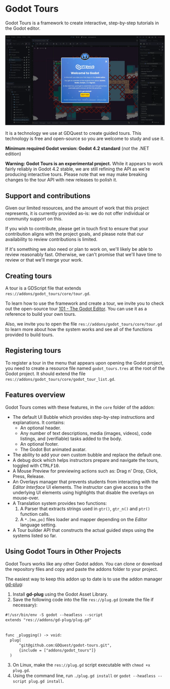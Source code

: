 # Godot Tours

Godot Tours is a framework to create interactive, step-by-step tutorials in the Godot editor.

![Screenshot of the Godot editor, showing the blue welcome window of a GOdot interactive tour](godot-tour-screenshot.webp)

It is a technology we use at GDQuest to create guided tours. This technology is free and open-source so you are welcome to study and use it.

**Minimum required Godot version: Godot 4.2 standard** (*not* the .NET edition)

**Warning: Godot Tours is an experimental project.** While it appears to work fairly reliably in Godot 4.2 stable, we are still refining the API as we're producing interactive tours. Please note that we may make breaking changes to the tour API with new releases to polish it.

## Support and contributions

Given our limited resources, and the amount of work that this project represents, it is currently provided as-is: we do not offer individual or community support on this.

If you wish to contribute, please get in touch first to ensure that your contribution aligns with the project goals, and please note that our availability to review contributions is limited.

If it's something we also need or plan to work on, we'll likely be able to review reasonably fast. Otherwise, we can't promise that we'll have time to review or that we'll merge your work. 

## Creating tours

A tour is a GDScript file that extends `res://addons/godot_tours/core/tour.gd`.

To learn how to use the framework and create a tour, we invite you to check out the open-source tour [101 - The Godot Editor](https://github.com/gdquest-demos/godot-tours-101-the-godot-editor). You can use it as a reference to build your own tours.

Also, we invite you to open the file `res://addons/godot_tours/core/tour.gd` to learn more about how the system works and see all of the functions provided to build tours.
## Registering tours

To register a tour in the menu that appears upon opening the Godot project, you need to create a resource file named `godot_tours.tres` at the root of the Godot project. It should extend the file `res://addons/godot_tours/core/godot_tour_list.gd`.
## Features overview

Godot Tours comes with these features, in the `core` folder of the addon:

- The default UI Bubble which provides step-by-step instructions and explanations. It contains:
  - An optional header.
  - Any number of text descriptions, media (images, videos), code listings, and (verifiable) tasks added to the body.
  - An optional footer.
  - The Godot Bot animated avatar.
- The ability to add your own custom bubble and replace the default one.
- A debug dock which helps instructors prepare and navigate the tours, toggled with <kbd>CTRL</kbd><kbd>F10</kbd>.
- A Mouse Preview for previewing actions such as: Drag n' Drop, Click, Press, Release.
- An Overlays manager that prevents students from interacting with the *Editor Interface* UI elements. The instructor can give access to the underlying UI elements using highlights that disable the overlays on mouse-over.
- A Translation system provides two functions:
  1. A Parser that extracts strings used in `gtr()`, `gtr_n()` and `ptr()` function calls.
  2. A `*.[mo,po]` files loader and mapper depending on the *Editor* language setting.
- A Tour builder API that constructs the actual guided steps using the systems listed so far.

## Using Godot Tours in Other Projects

Godot Tours works like any other Godot addon. You can clone or download the repository files and copy and paste the addons folder to your project.

The easiest way to keep this addon up to date is to use the addon manager [gd-plug](https://github.com/imjp94/gd-plug):

1. Install **gd-plug** using the Godot Asset Library.
2. Save the following code into the file `res://plug.gd` (create the file if necessary):

  ```gdscript
  #!/usr/bin/env -S godot --headless --script
  extends "res://addons/gd-plug/plug.gd"


  func _plugging() -> void:
  	plug(
  		"git@github.com:GDQuest/godot-tours.git",
  		{include = ["addons/godot_tours"]}
  	)
  ```

3. On Linux, make the `res://plug.gd` script executable with `chmod +x plug.gd`.
4. Using the command line, run `./plug.gd install` or `godot --headless --script plug.gd install`.
